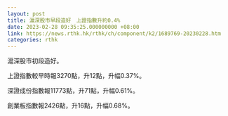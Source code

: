 ```yaml
---
layout: post
title: 滬深股市早段造好　上證指數升約0.4%
date: 2023-02-28 09:35:25.000000000 +08:00
link: https://news.rthk.hk/rthk/ch/component/k2/1689769-20230228.htm
categories: rthk
---
```


滬深股市初段造好。

上證指數較早時報3270點，升12點，升幅0.37%。

深證成份指數報11773點，升71點，升幅0.61%。

創業板指數報2426點，升16點，升幅0.68%。
